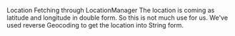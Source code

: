Location Fetching through LocationManager
The location is coming as latitude and longitude in  double form. So this is not much use for us. We've used reverse Geocoding
to get the location into String form.
